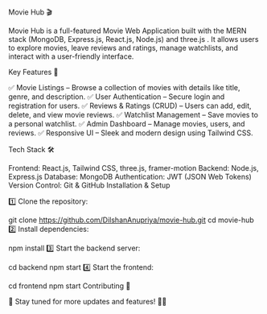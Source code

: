Movie Hub 🎬

Movie Hub is a full-featured Movie Web Application built with the MERN stack (MongoDB, Express.js, React.js, Node.js) and three.js . It allows users to explore movies, leave reviews and ratings, manage watchlists, and interact with a user-friendly interface.

Key Features 🚀

✅ Movie Listings – Browse a collection of movies with details like title, genre, and description.
✅ User Authentication – Secure login and registration for users.
✅ Reviews & Ratings (CRUD) – Users can add, edit, delete, and view movie reviews.
✅ Watchlist Management – Save movies to a personal watchlist.
✅ Admin Dashboard – Manage movies, users, and reviews.
✅ Responsive UI – Sleek and modern design using Tailwind CSS.

Tech Stack 🛠

Frontend: React.js, Tailwind CSS, three.js, framer-motion
Backend: Node.js, Express.js
Database: MongoDB
Authentication: JWT (JSON Web Tokens)
Version Control: Git & GitHub
Installation & Setup

1️⃣ Clone the repository:

git clone https://github.com/DilshanAnupriya/movie-hub.git
cd movie-hub
2️⃣ Install dependencies:

npm install
3️⃣ Start the backend server:

cd backend
npm start
4️⃣ Start the frontend:

cd frontend
npm start
Contributing 🤝

📌 Stay tuned for more updates and features! 🎥✨

